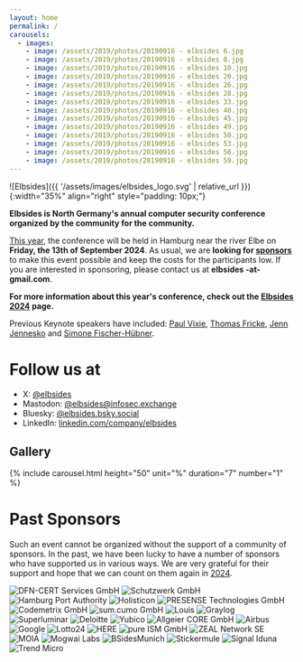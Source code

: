 ```yaml
---
layout: home
permalink: /
carousels:
  - images:
    - image: /assets/2019/photos/20190916 - elbsides 6.jpg
    - image: /assets/2019/photos/20190916 - elbsides 8.jpg
    - image: /assets/2019/photos/20190916 - elbsides 10.jpg
    - image: /assets/2019/photos/20190916 - elbsides 20.jpg
    - image: /assets/2019/photos/20190916 - elbsides 26.jpg
    - image: /assets/2019/photos/20190916 - elbsides 28.jpg
    - image: /assets/2019/photos/20190916 - elbsides 33.jpg
    - image: /assets/2019/photos/20190916 - elbsides 40.jpg
    - image: /assets/2019/photos/20190916 - elbsides 45.jpg
    - image: /assets/2019/photos/20190916 - elbsides 49.jpg
    - image: /assets/2019/photos/20190916 - elbsides 50.jpg
    - image: /assets/2019/photos/20190916 - elbsides 53.jpg
    - image: /assets/2019/photos/20190916 - elbsides 56.jpg
    - image: /assets/2019/photos/20190916 - elbsides 59.jpg
---
```


![Elbsides]({{ '/assets/images/elbsides_logo.svg' | relative_url }}){:width="35%" align="right" style="padding: 10px;"}


**Elbsides is North Germany's annual computer security conference organized by the community for the community.**

[This year](/2024/), the conference will be held in Hamburg near the river Elbe on **Friday, the 13th of September 2024**. As usual, we are **looking for [sponsors](/2024/#sponsors)** to make this event possible and keep the costs for the participants low. If you are interested in sponsoring, please contact us at **elbsides -at- gmail.com**.

**For more information about this year's conference, check out the [Elbsides 2024](/2024/) page.**

Previous Keynote speakers have included: [Paul Vixie](https://www.linkedin.com/in/paulvixie/), [Thomas Fricke](https://thomasfricke.de), [Jenn Jennesko](https://www.linkedin.com/in/jenniferjanesko/) and [Simone Fischer-Hübner](https://www.kau.se/forskare/simone-fischer-hubner).


# Follow us at

* X: [@elbsides](https://twitter.com/elbsides)
* Mastodon: [@elbsides@infosec.exchange](https://infosec.exchange/@elbsides)
* Bluesky: [@elbsides.bsky.social](https://bsky.app/profile/elbsides.bsky.social)
* LinkedIn: [linkedin.com/company/elbsides](https://www.linkedin.com/company/elbsides/?viewAsMember=true)


## Gallery

{% include carousel.html height="50" unit="%" duration="7" number="1" %}

# Past Sponsors

Such an event cannot be organized without the support of a community of sponsors. In the past, we have been lucky to have a number of sponsors who have supported us in various ways. We are very grateful for their support and hope that we can count on them again in [2024](/2024/).


<aside>
  <img src="/assets/2024/logos/dfn_cert-logo-registered-blue_rgb.svg" alt="DFN-CERT Services GmbH">
  <img src="/assets/2019/logos/Schutzwerk_Logo_RZ.svg" alt="Schutzwerk GmbH">
  <img src="/assets/2024/logos/Logo_HPA_Logo_RGB.svg" alt="Hamburg Port Authority">
  <img src="/assets/2019/logos/Holisticon-logo2016-white-on-sunrise-cmyk.png" alt="Holisticon">
  <img src="/assets/2019/logos/Logo_Presense_DE_rgb_blue_www.svg" alt="PRESENSE Technologies GmbH">
  <img src="/assets/2019/logos/codemetrix-logo.jpeg" alt="Codemetrix GmbH">
  <img src="/assets/2019/logos/sum.cumo-logo.png" alt="sum.cumo GmbH">
  <img src="/assets/2024/logos/Logo_Louis.svg" alt="Louis">
  <img src="/assets/2019/logos/Graylog_Logo_FINAL_color.png" alt="Graylog">
  <img src="/assets/2019/logos/Superluminar-400px.png" alt="Superluminar">
  <img src="/assets/2019/logos/Deloitte-200px.png" alt="Deloitte">
  <img src="/assets/2019/logos/Yubico_Logo_Big.png" alt="Yubico">
  <img src="/assets/2019/logos/Allgeier-CORE-With-Claim-200px.png" alt="Allgeier CORE GmbH">
  <img src="/assets/2019/logos/AIRBUS_Blue.png" alt="Airbus">
  <img src="/assets/2019/logos/googlelogo_color_466x156dp.png" alt="Google">
  <img src="/assets/2019/logos/L24_Logo_Hoch_rgb_neg_200px.png" alt="Lotto24">
  <img src="/assets/2019/logos/HERE_Logo_2016_POS_cmyk_IsoCV2.jpg" alt="HERE">
  <img src="/assets/images/pureISM_Logo_slogan.svg" alt="pure ISM GmbH">
  <img src="/assets/images/ZEAL-Logo-Blue.svg" alt="ZEAL Network SE">
  <img src="/assets/images/MOIA.svg" alt="MOIA">
  <img src="/assets/2024/logos/mogwai-labs-logo-blaugrau.svg" alt="Mogwai Labs">
  <img src="/assets/2024/logos/BsidesMunich.png" alt="BSidesMunich">
  <img src="/assets/images/sticker-mule-logo-dark.png" alt="Stickermule">
  <img src="/assets/2024/logos/SI_Logo_Claim_RGB_Blue.svg" alt="Signal Iduna">
  <img src="/assets/2024/logos/TM_Global Leader Logo_RGB_Colour.jpg" alt="Trend Micro">
</aside>

